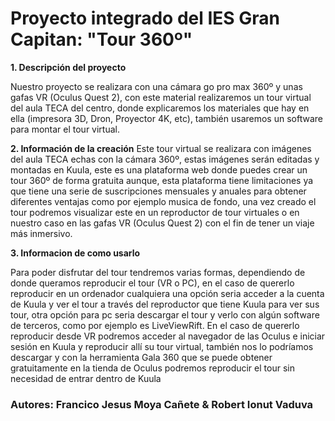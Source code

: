 # Proyecto integrado del IES Gran Capitan: "Tour 360º"

**1. Descripción del proyecto**


Nuestro proyecto se realizara con una cámara go pro max 360º y unas gafas VR (Oculus Quest 2), con este material realizaremos un tour virtual del aula TECA del 
centro, donde explicaremos los materiales que hay en ella (impresora 3D, Dron, Proyector 4K, etc), también usaremos un software para montar el tour virtual. 

**2. Información de la creación**
Este tour virtual se realizara con imágenes del aula TECA echas con la cámara 360º, estas imágenes serán editadas y montadas en Kuula, este es una plataforma web donde
puedes crear un tour 360º de forma gratuita aunque, esta plataforma tiene limitaciones ya que tiene una serie de suscripciones mensuales y anuales para obtener diferentes ventajas
como por ejemplo musica de fondo, una vez creado el tour podremos visualizar este en un reproductor de tour virtuales o en nuestro caso en las gafas VR (Oculus Quest 2) con el 
fin de tener un viaje más inmersivo.


**3. Informacion de como usarlo**

Para poder disfrutar del tour tendremos varias formas, dependiendo de donde queramos reproducir el tour (VR o PC), en el caso de quererlo reproducir en un ordenador cualquiera
una opción seria acceder a la cuenta de Kuula y ver el tour a través del reproductor que tiene Kuula para ver sus tour, otra opción para pc seria descargar el tour y verlo 
con algún software de terceros, como por ejemplo es LiveViewRift. En el caso de quererlo reproducir desde VR podremos acceder al navegador de las Oculus e iniciar 
sesión en Kuula y reproducir allí su tour virtual, también nos lo podríamos descargar y con la herramienta Gala 360 que se puede obtener gratuitamente en la tienda de Oculus
podremos reproducir el tour sin necesidad de entrar dentro de Kuula


### Autores: Francico Jesus Moya Cañete & Robert Ionut Vaduva

